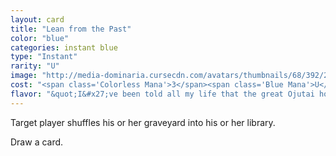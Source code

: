 ```yaml
---
layout: card
title: "Lean from the Past"
color: "blue"
categories: instant blue
type: "Instant"
rarity: "U"
image: "http://media-dominaria.cursecdn.com/avatars/thumbnails/68/392/200/283/635618471412140199.png"
cost: "<span class='Colorless Mana'>3</span><span class='Blue Mana'>U</span>"
flavor: "&quot;I&#x27;ve been told all my life that the great Ojutai hols all knowledge, but I wonder what our forebears knew.&quot;"
---
```


Target player shuffles his or her graveyard into his or her library.

Draw a card.
